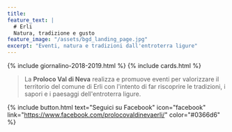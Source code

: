 ```yaml
---
title: 
feature_text: |
  # Erli
  Natura, tradizione e gusto
feature_image: "/assets/bgd_landing_page.jpg"
excerpt: "Eventi, natura e tradizioni dall'entroterra ligure"
---
```

{% include giornalino-2018-2019.html %}
{% include cards.html %}
> La **Proloco Val di Neva** realizza e promuove eventi per valorizzare il territorio del comune di Erli con l'intento di far riscoprire le tradizioni, i sapori e i paesaggi dell'entroterra ligure. 

{% include button.html text="Seguici su Facebook" icon="facebook" link="https://www.facebook.com/prolocovaldinevaerli/" color="#0366d6" %}
